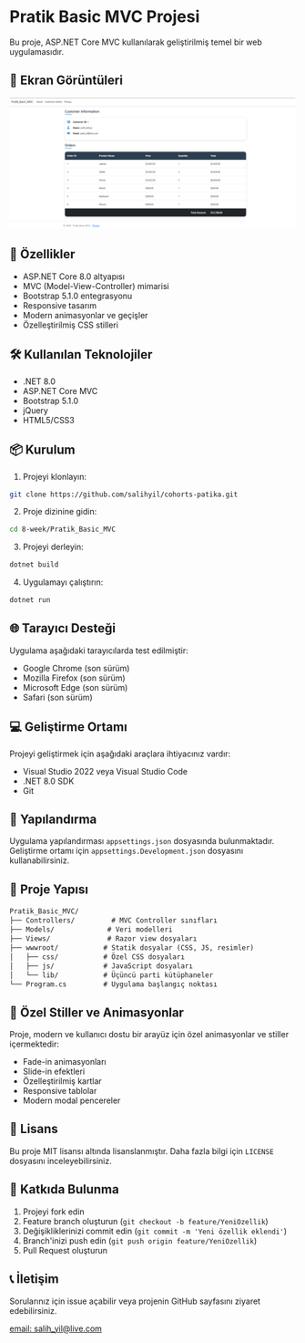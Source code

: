 # Pratik Basic MVC Projesi

Bu proje, ASP.NET Core MVC kullanılarak geliştirilmiş temel bir web uygulamasıdır.

## 📸 Ekran Görüntüleri

![Ekran](./ekran.png)

## 🚀 Özellikler

- ASP.NET Core 8.0 altyapısı
- MVC (Model-View-Controller) mimarisi
- Bootstrap 5.1.0 entegrasyonu
- Responsive tasarım
- Modern animasyonlar ve geçişler
- Özelleştirilmiş CSS stilleri

## 🛠️ Kullanılan Teknolojiler

- .NET 8.0
- ASP.NET Core MVC
- Bootstrap 5.1.0
- jQuery
- HTML5/CSS3

## 📦 Kurulum

1. Projeyi klonlayın:

```bash
git clone https://github.com/salihyil/cohorts-patika.git
```

2. Proje dizinine gidin:

```bash
cd 8-week/Pratik_Basic_MVC
```

3. Projeyi derleyin:

```bash
dotnet build
```

4. Uygulamayı çalıştırın:

```bash
dotnet run
```

## 🌐 Tarayıcı Desteği

Uygulama aşağıdaki tarayıcılarda test edilmiştir:

- Google Chrome (son sürüm)
- Mozilla Firefox (son sürüm)
- Microsoft Edge (son sürüm)
- Safari (son sürüm)

## 💻 Geliştirme Ortamı

Projeyi geliştirmek için aşağıdaki araçlara ihtiyacınız vardır:

- Visual Studio 2022 veya Visual Studio Code
- .NET 8.0 SDK
- Git

## 🔧 Yapılandırma

Uygulama yapılandırması `appsettings.json` dosyasında bulunmaktadır. Geliştirme ortamı için `appsettings.Development.json` dosyasını kullanabilirsiniz.

## 📂 Proje Yapısı

```
Pratik_Basic_MVC/
├── Controllers/         # MVC Controller sınıfları
├── Models/             # Veri modelleri
├── Views/              # Razor view dosyaları
├── wwwroot/           # Statik dosyalar (CSS, JS, resimler)
│   ├── css/           # Özel CSS dosyaları
│   ├── js/            # JavaScript dosyaları
│   └── lib/           # Üçüncü parti kütüphaneler
└── Program.cs         # Uygulama başlangıç noktası
```

## 🎨 Özel Stiller ve Animasyonlar

Proje, modern ve kullanıcı dostu bir arayüz için özel animasyonlar ve stiller içermektedir:

- Fade-in animasyonları
- Slide-in efektleri
- Özelleştirilmiş kartlar
- Responsive tablolar
- Modern modal pencereler

## 📝 Lisans

Bu proje MIT lisansı altında lisanslanmıştır. Daha fazla bilgi için `LICENSE` dosyasını inceleyebilirsiniz.

## 🤝 Katkıda Bulunma

1. Projeyi fork edin
2. Feature branch oluşturun (`git checkout -b feature/YeniOzellik`)
3. Değişikliklerinizi commit edin (`git commit -m 'Yeni özellik eklendi'`)
4. Branch'inizi push edin (`git push origin feature/YeniOzellik`)
5. Pull Request oluşturun

## 📞 İletişim

Sorularınız için issue açabilir veya projenin GitHub sayfasını ziyaret edebilirsiniz.

[email: salih_yil@live.com](mailto:salih_yil@live.com)
